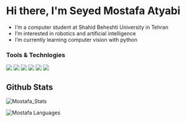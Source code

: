 # Hi there, I'm Seyed Mostafa Atyabi

- I’m a computer student at Shahid Beheshti University in Tehran 
- I’m interested in robotics and artificial intelligence
- I’m currently learning computer vision with python


### Tools & Technlogies
<a href="https://twitter.com/Envoy_1084"><img src="https://img.shields.io/badge/Python-14354C?style=for-the-badge&logo=python&logoColor=white"></a>
<a href="https://www.linkedin.com/in/vedant-chainani/"><img src="https://img.shields.io/badge/Flutter-02569B?style=for-the-badge&logo=flutter&logoColor=white"></a>
<a href="https://dev.to/envoy_"><img src="https://img.shields.io/badge/Dart-0175C2?style=for-the-badge&logo=dart&logoColor=white"></a>
<a href="mailto:vedantchainani1084@gmail.com"><img src="https://img.shields.io/badge/C-00599C?style=for-the-badge&logo=c&logoColor=white"></a>
<a href="https://steamcommunity.com/profiles/76561199077181432/"><img src="https://img.shields.io/badge/C%2B%2B-00599C?style=for-the-badge&logo=c%2B%2B&logoColor=white"></a>
<a href="https://dev.to/envoy_"><img src="https://img.shields.io/badge/Java-ED8B00?style=for-the-badge&logo=java&logoColor=white"></a>

  




## Github Stats
![Mostafa_Stats](https://github-readme-stats.vercel.app/api?username=seyed-mostafa&theme=radical&show_icons=true&count_private=true)

![Mostafa Languages](https://github-readme-stats.vercel.app/api/top-langs/?username=seyed-mostafa&layout=compact&theme=radical&show_icons=true&count_private=true)
<!-- 
### Github Streaks
![Abbas_Streaks](http://github-readme-streak-stats.herokuapp.com/?user=seyed-mostafa&theme=radical) -->





